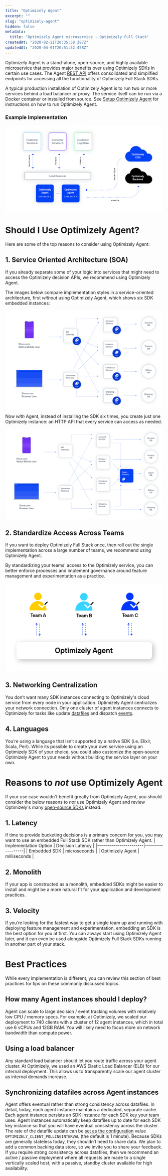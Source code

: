 ```yaml
---
title: "Optimizely Agent"
excerpt: ""
slug: "optimizely-agent"
hidden: false
metadata: 
  title: "Optimizely Agent microservice - Optimizely Full Stack"
createdAt: "2020-02-21T20:35:58.387Z"
updatedAt: "2020-04-01T20:51:52.458Z"
---
```

Optimizely Agent is a stand-alone, open-source, and highly available microservice that provides major benefits over using Optimizely SDKs in certain use cases. The Agent [REST API](https://optimizely.github.io/docs/api/agent/) offers consolidated and simplified endpoints for accessing all the functionality of Optimizely Full Stack SDKs. 

A typical production installation of Optimizely Agent is to run two or more services behind a load balancer or proxy. The service itself can be run via a Docker container or installed from source. See [Setup Optimizely Agent](doc:setup-optimizely-agent) for instructions on how to run Optimizely Agent.

### Example Implementation
![example implementation](https://raw.githubusercontent.com/optimizely/agent/master/docs/images/agent-example-implementation.png)
# Should I Use Optimizely Agent?

Here are some of the top reasons to consider using Optimizely Agent:

## 1. Service Oriented Architecture (SOA)
If you already separate some of your logic into services that might need to access the Optimizely decision APIs, we recommend using Optimizely Agent. 

The images below compare implementation styles in a service-oriented architecture, first *without* using Optimizely Agent, which shows six SDK embedded instances:

!["A diagram showing the use of SDKs installed on each service in a service oriented architecture \n(Click to Enlarge)"](https://raw.githubusercontent.com/optimizely/agent/master/docs/images/agent-service-oriented-architecture.png)

Now *with* Agent, instead of installing the SDK six times, you create just one Optimizely instance: an HTTP API that every service can access as needed. 

!["A diagram showing the use of Optimizely Agent in a single service \n(Click to Enlarge)"](https://raw.githubusercontent.com/optimizely/agent/master/docs/images/agent-single-service.png)

## 2. Standardize Access Across Teams
If you want to deploy Optimizely Full Stack once, then roll out the single implementation across a large number of teams, we recommend using Optimizely Agent. 

By standardizing your teams' access to the Optimizely service, you can better enforce processes and implement governance around feature management and experimentation as a practice.

!["A diagram showing the central and standardized access to the Optimizely Agent service across an arbitrary number of teams.\n(Click to Enlarge)"](https://raw.githubusercontent.com/optimizely/agent/master/docs/images/agent-standardized-access.png)

## 3. Networking Centralization
You don’t want many SDK instances connecting to Optimizely's cloud service from every node in your application. Optimizely Agent centralizes your network connection. Only one cluster of agent instances connects to Optimizely for tasks  like update [datafiles](doc:get-the-datafile) and dispatch [events](doc:track-events).

## 4. Languages
You’re using a language that isn’t supported by a native SDK (i.e. Elixir, Scala, Perl). While its possible to create your own service using an Optimizely SDK of your choice, you could also customize the open-source Optimizely Agent to your needs without building the service layer on your own. 


# Reasons to *not* use Optimizely Agent
If your use case wouldn't benefit greatly from Optimizely Agent, you should consider the below reasons to *not* use Optimizely Agent and review Optimizely's many [open-source SDKs](doc:sdk-reference-guides) instead. 

## 1. Latency
If time to provide bucketing decisions is a primary concern for you, you may want to use an embedded Full Stack SDK rather than Optimizely Agent. 
| Implementation Option | Decision Latency |
|-----------------------|------------------|
| Embedded SDK          | microseconds     |
| Optimizely Agent      | milliseconds     |
## 2. Monolith
If your app is constructed as a monolith, embedded SDKs might be easier to install and might be a more natural fit for your application and development practices. 

## 3. Velocity
If you’re looking for the fastest way to get a single team up and running with deploying feature management and experimentation, embedding an SDK is the best option for you at first. You can always start using Optimizely Agent later, and it can even be used alongside Optimizely Full Stack SDKs running in another part of your stack.

# Best Practices
While every implementation is different, you can review this section of best practices for tips on these commonly discussed topics.


## How many Agent instances should I deploy?
Agent can scale to large decision / event tracking volumes with relatively low CPU / memory specs. For example, at Optimizely, we scaled our deployment to 740 clients with a cluster of 12 agent instances, which in total use 6 vCPUs and 12GB RAM. You will likely need to focus more on network bandwidth than compute power.

## Using a load balancer
Any standard load balancer should let you route traffic across your agent cluster. At Optimizely, we used an AWS Elastic Load Balancer (ELB) for our internal deployment. This allows us to transparently scale our agent cluster as internal demands increase.

## Synchronizing datafiles across Agent instances
Agent offers eventual rather than strong consistency across datafiles.
In detail, today, each agent instance maintains a dedicated, separate cache. Each agent instance persists an SDK instance for each SDK key your team uses.  Agent instances automatically keep datafiles up to date for each SDK key instance so that you will have eventual consistency across the cluster. The rate of the datafile update can be [set as the configuration](doc:configure-optimizely-agent) value ```OPTIMIZELY_CLIENT_POLLINGINTERVAL```  (the default is 1 minute).
Because SDKs are generally stateless today, they shouldn’t need to share data. We plan to add a common backing data store, so we invite you to share your feedback. 
If you require strong consistency across datafiles, then we recommend an active / passive deployment where all requests are made to a single vertically scaled host, with a passive, standby cluster available for high availability.